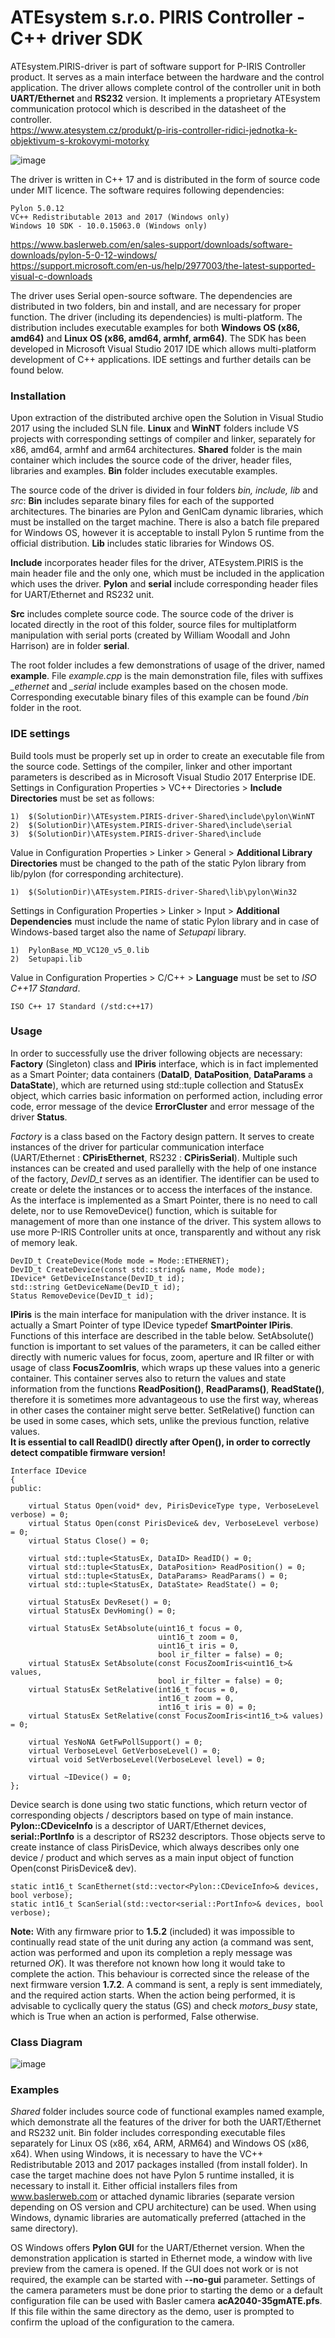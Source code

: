 # ATEsystem s.r.o. PIRIS Controller - C++ driver SDK
ATEsystem.PIRIS-driver is part of software support for P-IRIS Controller product. It serves as a main interface between the hardware and the control application. The driver allows complete control of the controller unit in both **UART/Ethernet** and **RS232** version. It implements a proprietary ATEsystem communication protocol which is described in the datasheet of the controller.  
https://www.atesystem.cz/produkt/p-iris-controller-ridici-jednotka-k-objektivum-s-krokovymi-motorky

![image](PIRIS.png)

The driver is written in C++ 17 and is distributed in the form of source code under MIT licence. The software requires following dependencies: 
```
Pylon 5.0.12
VC++ Redistributable 2013 and 2017 (Windows only) 
Windows 10 SDK - 10.0.15063.0 (Windows only) 
```
https://www.baslerweb.com/en/sales-support/downloads/software-downloads/pylon-5-0-12-windows/  
https://support.microsoft.com/en-us/help/2977003/the-latest-supported-visual-c-downloads

The driver uses Serial open-source software. The dependencies are distributed in two folders, bin and install, and are necessary for proper function. The driver (including its dependencies) is multi-platform. The distribution includes executable examples for both **Windows OS (x86, amd64)** and **Linux OS (x86, amd64, armhf, arm64)**.  The SDK has been developed in Microsoft Visual Studio 2017 IDE which allows multi-platform development of C++ applications. IDE settings and further details can be found below.
### Installation
Upon extraction of the distributed archive open the Solution in Visual Studio 2017 using the included SLN file. **Linux** and **WinNT** folders include VS projects with corresponding settings of compiler and linker, separately for x86, amd64, armhf and arm64 architectures. **Shared** folder is the main container which includes the source code of the driver, header files, libraries and examples. **Bin** folder includes executable examples.

The source code of the driver is divided in four folders *bin, include, lib* and *src*:
**Bin** includes separate binary files for each of the supported architectures. The binaries are Pylon and GenICam dynamic libraries, which must be installed on the target machine. There is also a batch file prepared for Windows OS, however it is acceptable to install Pylon 5 runtime from the official distribution. **Lib** includes static libraries for Windows OS.

**Include** incorporates header files for the driver, ATEsystem.PIRIS is the main header file and the only one, which must be included in the application which uses the driver. **Pylon** and **serial** include corresponding header files for UART/Ethernet and RS232 unit.

**Src** includes complete source code. The source code of the driver is located directly in the root of this folder, source files for multiplatform manipulation with serial ports (created by William Woodall and John Harrison) are in folder **serial**.

The root folder includes a few demonstrations of usage of the driver, named **example**. File *example.cpp* is the main demonstration file, files with suffixes *_ethernet* and *_serial* include examples based on the chosen mode. Corresponding executable binary files of this example can be found */bin* folder in the root.
### IDE settings
Build tools must be properly set up in order to create an executable file from the source code. Settings of the compiler, linker and other important parameters is described as in Microsoft Visual Studio 2017 Enterprise IDE.
Settings in Configuration Properties > VC++ Directories > **Include Directories** must be set as follows:
```
1)	$(SolutionDir)\ATEsystem.PIRIS-driver-Shared\include\pylon\WinNT
2)	$(SolutionDir)\ATEsystem.PIRIS-driver-Shared\include\serial
3)	$(SolutionDir)\ATEsystem.PIRIS-driver-Shared\include
```
Value in Configuration Properties > Linker > General > **Additional Library Directories** must be changed to the path of the static Pylon library from lib/pylon (for corresponding architecture).
```
1)	$(SolutionDir)\ATEsystem.PIRIS-driver-Shared\lib\pylon\Win32
```
Settings in Configuration Properties > Linker > Input > **Additional Dependencies** must include the name of static Pylon library and in case of Windows-based target also the name of *Setupapi* library.
```
1)	PylonBase_MD_VC120_v5_0.lib
2)	Setupapi.lib
```
Value in Configuration Properties > C/C++ > **Language** must be set to *ISO C++17 Standard*.
```
ISO C++ 17 Standard (/std:c++17)
```
### Usage
In order to successfully use the driver following objects are necessary: **Factory** (Singleton) class and **IPiris** interface, which is in fact implemented as a Smart Pointer; data containers (**DataID**, **DataPosition**, **DataParams** a **DataState**), which are returned using std::tuple collection and StatusEx object, which carries basic information on performed action, including error code, error message of the device **ErrorCluster** and error message of the driver **Status**.

*Factory* is a class based on the Factory design pattern. It serves to create instances of the driver for particular communication interface (UART/Ethernet : **CPirisEthernet**, RS232 : **CPirisSerial**). Multiple such instances can be created and used parallelly with the help of one instance of the factory, *DevID_t* serves as an identifier. The identifier can be used to create or delete the instances or to access the interfaces of the instance. As the interface is implemented as a Smart Pointer, there is no need to call delete, nor to use RemoveDevice() function, which is suitable for management of more than one instance of the driver. This system allows to use more P-IRIS Controller units at once, transparently and without any risk of memory leak.
```
DevID_t CreateDevice(Mode mode = Mode::ETHERNET);
DevID_t CreateDevice(const std::string& name, Mode mode);
IDevice* GetDeviceInstance(DevID_t id);
std::string GetDeviceName(DevID_t id);
Status RemoveDevice(DevID_t id);
```
**IPiris** is the main interface for manipulation with the driver instance. It is actually a Smart Pointer of type IDevice typedef **SmartPointer<IDevice> IPiris**. Functions of this interface are described in the table below. SetAbsolute() function is important to set values of the parameters, it can be called either directly with numeric values for focus, zoom, aperture and IR filter or with usage of class **FocusZoomIris<T>**, which wraps up these values into a generic container. This container serves also to return the values and state information from the functions **ReadPosition()**, **ReadParams()**, **ReadState()**, therefore it is sometimes more advantageous to use the first way, whereas in other cases the container might serve better. SetRelative() function can be used in some cases, which sets, unlike the previous function, relative values.  
**It is essential to call ReadID() directly after Open(), in order to correctly detect compatible firmware version!**
```
Interface IDevice
{
public:

    virtual Status Open(void* dev, PirisDeviceType type, VerboseLevel verbose) = 0;
    virtual Status Open(const PirisDevice& dev, VerboseLevel verbose) = 0;
    virtual Status Close() = 0;

    virtual std::tuple<StatusEx, DataID> ReadID() = 0;
    virtual std::tuple<StatusEx, DataPosition> ReadPosition() = 0;
    virtual std::tuple<StatusEx, DataParams> ReadParams() = 0;
    virtual std::tuple<StatusEx, DataState> ReadState() = 0;

    virtual StatusEx DevReset() = 0;
    virtual StatusEx DevHoming() = 0;

    virtual StatusEx SetAbsolute(uint16_t focus = 0, 
                                 uint16_t zoom = 0, 
                                 uint16_t iris = 0, 
                                 bool ir_filter = false) = 0;
    virtual StatusEx SetAbsolute(const FocusZoomIris<uint16_t>& values, 
                                 bool ir_filter = false) = 0;
    virtual StatusEx SetRelative(int16_t focus = 0, 
                                 int16_t zoom = 0, 
                                 int16_t iris = 0) = 0;
    virtual StatusEx SetRelative(const FocusZoomIris<int16_t>& values) = 0;

    virtual YesNoNA GetFwPollSupport() = 0;
    virtual VerboseLevel GetVerboseLevel() = 0;
    virtual void SetVerboseLevel(VerboseLevel level) = 0;

    virtual ~IDevice() = 0;
};
```
Device search is done using two static functions, which return vector of corresponding objects / descriptors based on type of main instance. **Pylon::CDeviceInfo** is a descriptor of UART/Ethernet devices, **serial::PortInfo** is a descriptor of RS232 descriptors. Those objects serve to create instance of class PirisDevice, which always describes only one device / product and which serves as a main input object of function Open(const PirisDevice& dev).
```
static int16_t ScanEthernet(std::vector<Pylon::CDeviceInfo>& devices, bool verbose);
static int16_t ScanSerial(std::vector<serial::PortInfo>& devices, bool verbose);
```
**Note:** With any firmware prior to **1.5.2** (included) it was impossible to continually read state of the unit during any action (a command was sent, action was performed and upon its completion a reply message was returned *OK<CR><LF>*). It was therefore not known how long it would take to complete the action. This behaviour is corrected since the release of the next firmware version **1.7.2**. A command is sent, a reply is sent immediately, and the required action starts. When the action being performed, it is advisable to cyclically query the status (GS) and check *motors_busy* state, which is True when an action is performed, False otherwise.
### Class Diagram

![image](ClassDiagram.png)

### Examples
*Shared* folder includes source code of functional examples named example, which demonstrate all the features of the driver for both the UART/Ethernet and RS232 unit. Bin folder includes corresponding executable files separately for Linux OS (x86, x64, ARM, ARM64) and Windows OS (x86, x64). When using Windows, it is necessary to have the VC++ Redistributable 2013 and 2017 packages installed (from install folder). In case the target machine does not have Pylon 5 runtime installed, it is necessary to install it. Either official installers files from www.baslerweb.com or attached dynamic libraries (separate version depending on OS version and CPU architecture) can be used. When using Windows, dynamic libraries are automatically preferred (attached in the same directory). 

OS Windows offers **Pylon GUI** for the UART/Ethernet version. When the demonstration application is started in Ethernet mode, a window with live preview from the camera is opened. If the GUI does not work or is not required, the example can be started with **--no-gui** parameter. Settings of the camera parameters must be done prior to starting the demo or a default configuration file can be used with Basler camera **acA2040-35gmATE.pfs**. If this file within the same directory as the demo, user is prompted to confirm the upload of the configuration to the camera.

